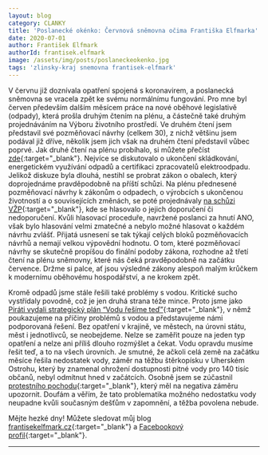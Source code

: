 ```yaml
---
layout: blog
category: CLANKY
title: 'Poslanecké okénko: Červnová sněmovna očima Františka Elfmarka'
date: 2020-07-01
author: František Elfmark
authorId: frantisek.elfmark
image: /assets/img/posts/poslaneckeokenko.jpg
tags: 'zlinsky-kraj snemovna frantisek-elfmark'
---
```


V červnu již doznívala opatření spojená s koronavirem, a poslanecká sněmovna se vracela zpět ke svému normálnímu fungování. Pro mne byl červen především dalším měsícem práce na nové oběhové legislativě (odpady), která prošla druhým čtením na plénu, a částečně také druhým projednáváním na Výboru životního prostředí.  Ve druhém čtení jsem představil své pozměňovací návrhy (celkem 30), z nichž většinu jsem podával již dříve, několik jsem jich však na druhém čtení představil vůbec poprvé. Jak druhé čtení na plénu probíhalo, si můžete přečíst [zde](https://www.frantisekelfmark.cz/vize-pirati-odmitaji-odklad-zakazu-skladkovani-i-nekonecnou-produkci-odpadu-pozaduji-maximalni-recyklaci-a-setrna-reseni/){:target="_blank"}.  Nejvíce se diskutovalo o ukončení skládkování, energetickém využívání odpadů a certifikaci zpracovatelů elektroodpadu. Jelikož diskuze byla dlouhá, nestihl se probrat zákon o obalech, který doprojednáme pravděpodobně na příští schůzi. Na plénu přednesené pozměňovací návrhy k zákonům o odpadech, o výrobcích s ukončenou životností a o souvisejících změnách, se poté projednávaly [na schůzi VŽP](https://www.frantisekelfmark.cz/skody-zpusobene-elektrarnou-turow-a-odpadovou-legislativu-dnes-resil-vybor-pro-zivotni-prostredi/){:target="_blank"}, kde se hlasovalo o jejich doporučení či nedoporučení. Kvůli hlasovací proceduře, navržené poslanci za hnutí ANO, však bylo hlasování velmi zmatečné a nebylo možné hlasovat o každém návrhu zvlášť. Přijatá usnesení se tak týkají celých bloků pozměňovacích návrhů a nemají velkou výpovědní hodnotu. O tom, které pozměňovací návrhy se skutečně propíšou do finální podoby zákona, rozhodne až třetí čtení na plénu sněmovny, které nás čeká pravděpodobně na začátku července. Držme si palce, ať jsou výsledné zákony alespoň malým krůčkem k modernímu oběhovému hospodářství, a ne krokem zpět. 

Kromě odpadů jsme stále řešili také problémy s vodou. Kritické sucho vystřídaly povodně, což je jen druhá strana téže mince. Proto jsme jako [Piráti vydali strategický plán “Vodu řešíme teď”](https://www.frantisekelfmark.cz/vodu-resime-ted-pirati-predstavili-plan-na-boj-s-extremnimi-projevy-zmeny-klimatu/){:target="_blank"}, v němž poukazujeme na příčiny problémů s vodou a představujeme námi podporovaná řešení. Bez opatření v krajině, ve městech, na úrovni státu, měst i jednotlivců, se neobejdeme. Nelze se zaměřit pouze na jeden typ opatření a nelze ani příliš dlouho rozmýšlet a čekat. Vodu opravdu musíme řešit teď, a to na všech úrovních. Je smutné, že ačkoli celá země na začátku měsíce řešila nedostatek vody, záměr na těžbu štěrkopísku v Uherském Ostrohu, který by znamenal ohrožení dostupnosti pitné vody pro 140 tisíc občanů, nebyl odmítnut hned v začátcích. Osobně jsem se zúčastnil [protestního pochodu](https://www.frantisekelfmark.cz/category/blog/){:target="_blank"}, který měl na negativa záměru upozornit. Doufám a věřím, že tato problematika možného nedostatku vody neupadne kvůli současným dešťům v zapomnění, a těžba povolena nebude. 

Mějte hezké dny! Můžete sledovat můj blog [frantisekelfmark.cz](https://www.frantisekelfmark.cz/){:target="_blank"} a [Facebookový profil](https://www.facebook.com/FrantisekElfmark.DiS/){:target="_blank"}.
 
 ---
